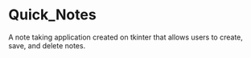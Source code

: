 # Quick_Notes
A note taking application created on tkinter that allows users to create, save, and delete notes. 
